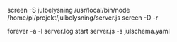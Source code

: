 screen -S julbelysning /usr/local/bin/node /home/pi/projekt/julbelysning/server.js
screen -D -r <session>

forever -a -l server.log start server.js -s julschema.yaml
